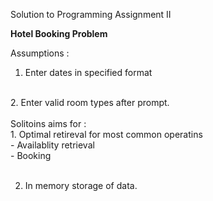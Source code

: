 Solution to Programming Assignment II

<b> Hotel Booking Problem </b>

Assumptions :
<br>
1. Enter dates in specified format
<br>
2. Enter valid room types after prompt.

<br>
<br>
Solitoins aims for : <br>
1. Optimal retireval for most common operatins <br>
	- Availablity retrieval <br>
	- Booking<br> 
	<br>

2. In memory storage of data.


